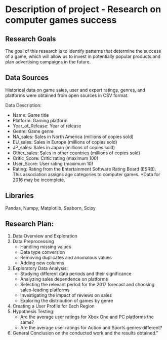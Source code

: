 # Description of project - Research on computer games success

## Research Goals
The goal of this research is to identify patterns that determine the success of a game, which will allow us to invest in potentially popular products and plan advertising campaigns in the future.

## Data Sources
Historical data on game sales, user and expert ratings, genres, and platforms were obtained from open sources in CSV format.

Data Description:
- Name: Game title
- Platform: Gaming platform
- Year_of_Release: Year of release
- Genre: Game genre
- NA_sales: Sales in North America (millions of copies sold)
- EU_sales: Sales in Europe (millions of copies sold)
- JP_sales: Sales in Japan (millions of copies sold)
- Other_sales: Sales in other countries (millions of copies sold)
- Critic_Score: Critic rating (maximum 100)
- User_Score: User rating (maximum 10)
- Rating: Rating from the Entertainment Software Rating Board (ESRB). This association assigns age categories to computer games.
*Data for 2016 may be incomplete.

## Libraries
Pandas, Numpy, Matplotlib, Seaborn, Scipy

## Research Plan:
1. Data Overview and Exploration
2. Data Preprocessing
   - Handling missing values
   - Data type conversion
   - Removing duplicates and anomalous values
   - Adding new columns
3. Exploratory Data Analysis:
   - Studying different data periods and their significance
   - Analyzing sales dependence on platforms
   - Selecting the relevant period for the 2017 forecast and choosing sales-leading platforms
   - Investigating the impact of reviews on sales
   - Exploring the distribution of games by genre
4. Creating a User Profile for Each Region
5. Hypothesis Testing:
   - Are the average user ratings for Xbox One and PC platforms the same?
   - Are the average user ratings for Action and Sports genres different?
6. General Conclusion on the conducted work and the results obtained."
